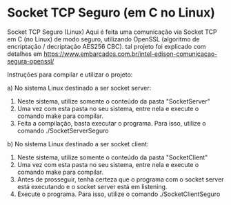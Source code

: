 # Socket TCP Seguro (em C no Linux)

Socket TCP Seguro (Linux)  Aqui é feita uma comunicação via Socket TCP em C (no Linux) de modo seguro, utilizando OpenSSL (algoritmo de encriptação / decriptação AES256 CBC). tal projeto foi explicado com detalhes em https://www.embarcados.com.br/intel-edison-comunicacao-segura-openssl/

Instruções para compilar e utilizar o projeto:

a) No sistema Linux destinado a ser socket server:

1. Neste sistema, utilize somente o conteúdo da pasta "SocketServer"
2. Uma vez com esta pasta no seu sistema, entre nela e execute o comando make para compilar.
3. Feita a compilação, basta executar o programa. Para isso, utilize o comando ./SocketServerSeguro

b) No sistema Linux destinado a ser socket client:

1. Neste sistema, utilize somente o conteúdo da pasta "SocketClient"
2. Uma vez com esta pasta no seu sistema, entre nela e execute o comando make para compilar.
3. Antes de prosseguir, tenha certeza que o programa com o socket server está executando e o socket server está em listening.
4. Execute o programa. Para isso, utilize o comando ./SocketClientSeguro
